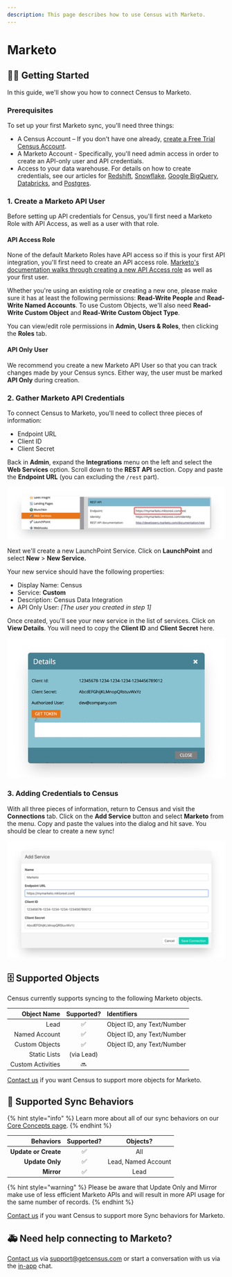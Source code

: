 ```yaml
---
description: This page describes how to use Census with Marketo.
---
```


# Marketo

## 🏃‍♂️ Getting Started

In this guide, we'll show you how to connect Census to Marketo.

### **Prerequisites**

To set up your first Marketo sync, you'll need three things:

* A Census Account – If you don't have one already, [create a Free Trial Census Account](https://app.getcensus.com/).
* A Marketo Account - Specifically, you'll need admin access in order to create an API-only user and API credentials.
* Access to your data warehouse. For details on how to create credentials, see our articles for [Redshift](../source-warehouse/redshift.md), [Snowflake](../source-warehouse/snowflake.md), [Google BigQuery](../source-warehouse/google-bigquery.md), [Databricks](../source-warehouse/databricks.md), and [Postgres](../source-warehouse/postgres.md).

### 1. Create a Marketo API User

Before setting up API credentials for Census, you'll first need a Marketo Role with API Access, as well as a user with that role. 

#### API Access Role

None of the default Marketo Roles have API access so if this is your first API integration, you'll first need to create an API access role. [Marketo's documentation walks through creating a new API Access role](https://developers.marketo.com/rest-api/custom-services/) as well as your first user.

Whether you're using an existing role or creating a new one, please make sure it has at least the following permissions: **Read-Write People** and **Read-Write Named Accounts**. To use Custom Objects, we'll also need **Read-Write Custom Object** and **Read-Write Custom Object Type**.

You can view/edit role permissions in **Admin, Users & Roles**, then clicking the **Roles** tab.

#### API Only User

We recommend you create a new Marketo API User so that you can track changes made by your Census syncs. Either way, the user must be marked **API Only** during creation.

### 2. Gather Marketo API Credentials

To connect Census to Marketo, you'll need to collect three pieces of information:

* Endpoint URL
* Client ID
* Client Secret

Back in **Admin**, expand the **Integrations** menu on the left and select the **Web Services** option. Scroll down to the **REST API** section. Copy and paste the **Endpoint URL** \(you can excluding the `/rest` part\).

![](../.gitbook/assets/screely-1618889215086.png)

Next we'll create a new LaunchPoint Service. Click on **LaunchPoint** and select **New** &gt; **New Service.**

Your new service should have the following properties:

* Display Name: Census
* Service: **Custom**
* Description: Census Data Integration
* API Only User: _\[The user you created in step 1\]_

Once created, you'll see your new service in the list of services. Click on **View Details**. You will need to copy the **Client ID** and **Client Secret** here.

![](../.gitbook/assets/screely-1618889197214.png)

### 3. Adding Credentials to Census

With all three pieces of information, return to Census and visit the **Connections** tab. Click on the **Add Service** button and select **Marketo** from the menu. Copy and paste the values into the dialog and hit save. You should be clear to create a new sync!

![](../.gitbook/assets/screely-1618889184718.png)

## 🗄 Supported Objects

Census currently supports syncing to the following Marketo objects.

| **Object Name** | **Supported?** | Identifiers |
| ---: | :---: | :--- |
| Lead | ✅ | Object ID, any Text/Number  |
| Named Account | ✅ | Object ID, any Text/Number |
| Custom Objects | ✅ | Object ID, any Text/Number |
| Static Lists | \(via Lead\) |  |
| Custom Activities | 🔜 |  |

[Contact us](mailto:support@getcensus.com) if you want Census to support more objects for Marketo.

## 🔄 Supported Sync Behaviors

{% hint style="info" %}
Learn more about all of our sync behaviors on our [Core Concepts page](../basics/core-concept.md#the-different-sync-behaviors).
{% endhint %}

| **Behaviors** | **Supported?** | **Objects?** |
| ---: | :---: | :---: |
| **Update or Create** | ✅ | All |
| **Update Only** | ✅ | Lead, Named Account |
| **Mirror** | ✅ | Lead |

{% hint style="warning" %}
Please be aware that Update Only and Mirror make use of less efficient Marketo APIs and will result in more API usage for the same number of records. 
{% endhint %}

[Contact us](mailto:support@getcensus.com) if you want Census to support more Sync behaviors for Marketo.

## 🚑 Need help connecting to Marketo?

[Contact us](mailto:support@getcensus.com) via support@getcensus.com or start a conversation with us via the [in-app](https://app.getcensus.com) chat.


